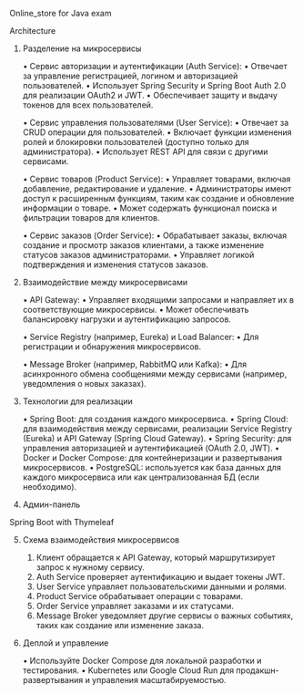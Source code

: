 Online_store for Java exam 

Architecture

1. Разделение на микросервисы

	•	Сервис авторизации и аутентификации (Auth Service):
	•	Отвечает за управление регистрацией, логином и авторизацией пользователей.
	•	Использует Spring Security и Spring Boot Auth 2.0 для реализации OAuth2 и JWT.
	•	Обеспечивает защиту и выдачу токенов для всех пользователей.


	•	Сервис управления пользователями (User Service):
	•	Отвечает за CRUD операции для пользователей.
	•	Включает функции изменения ролей и блокировки пользователей (доступно только для администратора).
	•	Использует REST API для связи с другими сервисами.


	•	Сервис товаров (Product Service):
	•	Управляет товарами, включая добавление, редактирование и удаление.
	•	Администраторы имеют доступ к расширенным функциям, таким как создание и обновление информации о товаре.
	•	Может содержать функционал поиска и фильтрации товаров для клиентов.


	•	Сервис заказов (Order Service):
	•	Обрабатывает заказы, включая создание и просмотр заказов клиентами, а также изменение статусов заказов администраторами.
	•	Управляет логикой подтверждения и изменения статусов заказов.


2. Взаимодействие между микросервисами

	•	API Gateway:
	•	Управляет входящими запросами и направляет их в соответствующие микросервисы.
	•	Может обеспечивать балансировку нагрузки и аутентификацию запросов.

	•	Service Registry (например, Eureka) и Load Balancer:
	•	Для регистрации и обнаружения микросервисов.

	•	Message Broker (например, RabbitMQ или Kafka):
	•	Для асинхронного обмена сообщениями между сервисами (например, уведомления о новых заказах).


3. Технологии для реализации

	•	Spring Boot: для создания каждого микросервиса.
	•	Spring Cloud: для взаимодействия между сервисами, реализации Service Registry (Eureka) и API Gateway (Spring Cloud Gateway).
	•	Spring Security: для управления авторизацией и аутентификацией (OAuth 2.0, JWT).
	•	Docker и Docker Compose: для контейнеризации и развертывания микросервисов.
	•	PostgreSQL: используется как база данных для каждого микросервиса или как централизованная БД (если необходимо).


4. Админ-панель

Spring Boot with Thymeleaf

5. Схема взаимодействия микросервисов

	1.	Клиент обращается к API Gateway, который маршрутизирует запрос к нужному сервису.
	2.	Auth Service проверяет аутентификацию и выдает токены JWT.
	3.	User Service управляет пользовательскими данными и ролями.
	4.	Product Service обрабатывает операции с товарами.
	5.	Order Service управляет заказами и их статусами.
	6.	Message Broker уведомляет другие сервисы о важных событиях, таких как создание или изменение заказа.


6. Деплой и управление

	•	Используйте Docker Compose для локальной разработки и тестирования.
	•	Kubernetes или Google Cloud Run для продакшн-развертывания и управления масштабируемостью.





